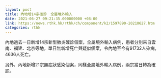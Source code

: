 ```yaml
---
layout: post
title: 內地增14宗確診　全屬境外輸入
date: 2021-06-27 09:21:35.000000000 +08:00
link: https://news.rthk.hk/rthk/ch/component/k2/1597890-20210627.htm
categories: rthk
---
```


內地過去一日新增14宗新型肺炎確診個案，全屬境外輸入病例，患者分別來自雲南、福建、北京等地，單日無新增死亡與疑似個案，令內地至今有91732人染病，4636人死亡。

另外，內地新增21宗無症狀感染個案，同樣全屬境外輸入病例，兩宗當日轉為確診。
